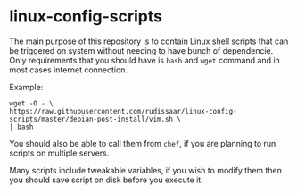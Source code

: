 # linux-config-scripts

The main purpose of this repository is to contain Linux shell scripts
that can be triggered on system without needing to have bunch of dependencie.
Only requirements that you should have is `bash` and `wget` command
and in most cases internet connection.

Example:
```
wget -O - \
https://raw.githubusercontent.com/rudissaar/linux-config-scripts/master/debian-post-install/vim.sh \
| bash
```

You should also be able to call them from `chef`, if you are planning to run scripts on multiple servers.

Many scripts include tweakable variables, if you wish to modify them then you should save script on disk before you execute it.
